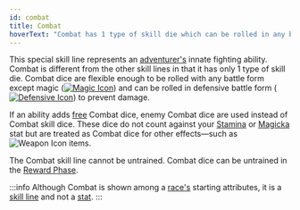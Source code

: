 ```yaml
---
id: combat
title: Combat
hoverText: "Combat has 1 type of skill die which can be rolled in any battle form except Magic."
---
```


This special skill line represents an [adventurer's](/docs/all/glossary/adventurer) innate fighting ability. Combat is different from the other skill lines in that it has only 1 type of skill die. Combat dice are flexible enough to be rolled with any battle form except magic ([<img src="/icons/magic.svg" alt="Magic Icon" class="icon-svg" />](/docs/all/battle-forms/magic)) and can be rolled in defensive battle form ([<img src="/icons/defensive.svg" alt="Defensive Icon" class="icon-svg" />](/docs/all/battle-forms/defensive)) to prevent damage. 

If an ability adds [free](/docs/all/glossary/free) Combat dice, enemy Combat dice are used instead of Combat skill dice. These dice do not count against your [Stamina](/docs/all/stats/stamina) or [Magicka](/docs/all/stats/magicka) stat but are treated as Combat dice for other effects—such as <img src="/icons/weapon.svg" alt="Weapon Icon" class="icon-svg" /> items.

The Combat skill line cannot be untrained. Combat dice can be untrained in the [Reward Phase](/docs/all/day/reward-phase).

:::info
Although Combat is shown among a [race's](/docs/all/races/) starting attributes, it is a [skill line](/docs/all/skill-lines/) and not a [stat](/docs/category/stats).
:::